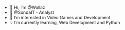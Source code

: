 - 👋 Hi, I’m @Wollaz
- 🏦 @SondaIT - Analyst 
- 👀 I’m interested in Video Games and Development
- 💡 I’m currently learning, Web Development and Python

<!---
Wollaz/Wollaz is a ✨ special ✨ repository because its `README.md` (this file) appears on your GitHub profile.
You can click the Preview link to take a look at your changes.
--->
